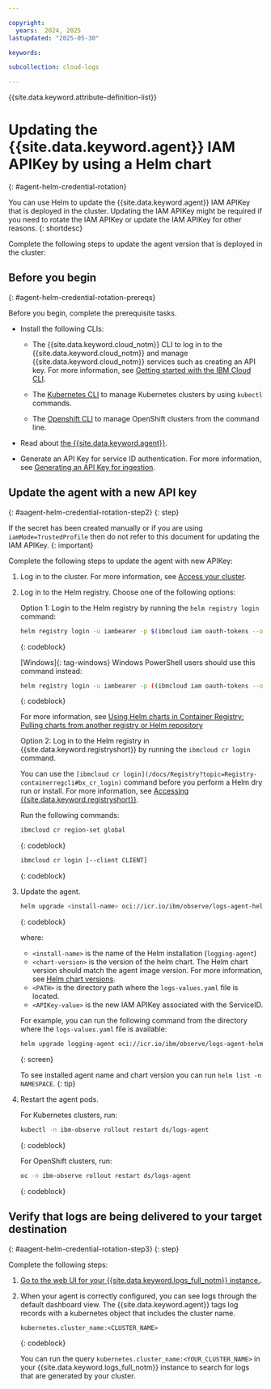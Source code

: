 ```yaml
---

copyright:
  years:  2024, 2025
lastupdated: "2025-05-30"

keywords:

subcollection: cloud-logs

---
```


{{site.data.keyword.attribute-definition-list}}


# Updating the {{site.data.keyword.agent}} IAM APIKey by using a Helm chart
{: #agent-helm-credential-rotation}

You can use Helm to update the {{site.data.keyword.agent}} IAM APIKey that is deployed in the cluster. Updating the IAM APIKey might be required if you need to rotate the IAM APIKey or update the IAM APIKey for other reasons.
{: shortdesc}

Complete the following steps to update the agent version that is deployed in the cluster:

## Before you begin
{: #agent-helm-credential-rotation-prereqs}

Before you begin, complete the prerequisite tasks.

- Install the following CLIs:

    - The {{site.data.keyword.cloud_notm}} CLI to log in to the {{site.data.keyword.cloud_notm}} and manage {{site.data.keyword.cloud_notm}} services such as creating an API key. For more information, see [Getting started with the IBM Cloud CLI](https://cloud.ibm.com/docs/cli?topic=cli-getting-started).

    - The [Kubernetes CLI](/docs/containers?topic=containers-cli-install) to manage Kubernetes clusters by using `kubectl` commands.

    - The [Openshift CLI](/docs/openshift?topic=openshift-cli-install) to manage OpenShift clusters from the command line.
- Read about [the {{site.data.keyword.agent}}](/docs/cloud-logs?topic=cloud-logs-agent-about).
- Generate an API Key for service ID authentication. For more information, see [Generating an API Key for ingestion](/docs/cloud-logs?topic=cloud-logs-iam-ingestion-serviceid-api-key).



## Update the agent with a new API key
{: #aagent-helm-credential-rotation-step2}
{: step}

If the secret has been created manually or if you are using `iamMode=TrustedProfile` then do not refer to this document for updating the IAM APIKey.
{: important}

Complete the following steps to update the agent with new APIKey:

1. Log in to the cluster. For more information, see [Access your cluster](/docs/containers?topic=containers-access_cluster).

2. Log in to the Helm registry. Choose one of the following options:

    Option 1: Login to the Helm registry by running the `helm registry login` command:

    ```sh
    helm registry login -u iambearer -p $(ibmcloud iam oauth-tokens --output json | jq -r .iam_token | cut -d " " -f2) icr.io
    ```
    {: codeblock}

    [Windows]{: tag-windows} Windows PowerShell users should use this command instead:

    ```sh
    helm registry login -u iambearer -p ((ibmcloud iam oauth-tokens --output json | ConvertFrom-Json).iam_token -replace 'Bearer ', '') icr.io
    ```
    {: codeblock}

    For more information, see [Using Helm charts in Container Registry: Pulling charts from another registry or Helm repository](/docs/Registry?topic=Registry-registry_helm_charts#registry_helm_charts_pull)

    Option 2:  Log in to the Helm registry in {{site.data.keyword.registryshort}} by running the `ibmcloud cr login` command.

    You can use the `[ibmcloud cr login](/docs/Registry?topic=Registry-containerregcli#bx_cr_login)` command before you perform a Helm dry run or install. For more information, see [Accessing {{site.data.keyword.registryshort}}](/docs/Registry?topic=Registry-registry_access).

    Run the following commands:

    ```sh
    ibmcloud cr region-set global
    ```
    {: codeblock}

    ```sh
    ibmcloud cr login [--client CLIENT]
    ```
    {: codeblock}

2. Update the agent.

    ```sh
    helm upgrade <install-name> oci://icr.io/ibm/observe/logs-agent-helm --version <chart-version> --values <PATH>/logs-values.yaml -n ibm-observe --create-namespace --set secret.iamAPIKey=<APIKey-value>
    ```
    {: codeblock}

    where:

    - `<install-name>` is the name of the Helm installation (`logging-agent`)
    - `<chart-version>` is the version of the helm chart. The Helm chart version should match the agent image version. For more information, see [Helm chart versions](/docs/cloud-logs?topic=cloud-logs-agent-helm-template-clusters).
    - `<PATH>` is the directory path where the `logs-values.yaml` file is located.
    - `<APIKey-value>` is the new IAM APIKey associated with the ServiceID.

    For example, you can run the following command from the directory where the `logs-values.yaml` file is available:

    ```sh
    helm upgrade logging-agent oci://icr.io/ibm/observe/logs-agent-helm --version 1.5.0 --values ./logs-values.yaml -n ibm-observe --set secret.iamAPIKey=<secret>
    ```
    {: screen}

    To see installed agent name and chart version you can run `helm list -n NAMESPACE`.
    {: tip}

3. Restart the agent pods.

    For Kubernetes clusters, run:

    ```sh
    kubectl -n ibm-observe rollout restart ds/logs-agent
    ```
    {: codeblock}

    For OpenShift clusters, run:

    ```sh
    oc -n ibm-observe rollout restart ds/logs-agent
    ```
    {: codeblock}


## Verify that logs are being delivered to your target destination
{: #aagent-helm-credential-rotation-step3}
{: step}

Complete the following steps:

1. [Go to the web UI for your {{site.data.keyword.logs_full_notm}} instance.](/docs/cloud-logs?topic=cloud-logs-instance-launch).

2. When your agent is correctly configured, you can see logs through the default dashboard view. The {{site.data.keyword.agent}} tags log records with a kubernetes object that includes the cluster name.

    ```text
    kubernetes.cluster_name:<CLUSTER_NAME>
    ```
    {: codeblock}

    You can run the query `kubernetes.cluster_name:<YOUR_CLUSTER_NAME>` in your {{site.data.keyword.logs_full_notm}} instance to search for logs that are generated by your cluster.
